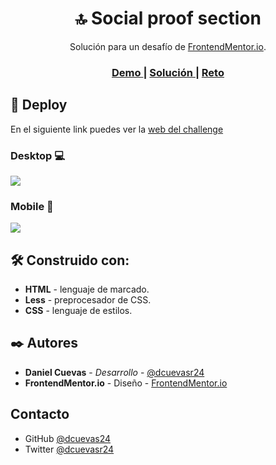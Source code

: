 <h1 align="center">🔝 Social proof section</h1>

<div align="center">
    Solución para un desafío de  <a href="https://www.frontendmentor.io/" target="_blank">FrontendMentor.io</a>.
</div>

<div align="center">
  <h3>
    <a href="https://dcuevas24.github.io/Social-proof-section/">
      Demo
    </a>
    <span> | </span>
    <a href="https://github.com/dcuevas24/Social-proof-section">
      Solución
    </a>
    <span> | </span>
    <a href="https://www.frontendmentor.io/challenges/social-proof-section-6e0qTv_bA">
      Reto
    </a>
  </h3>
</div>

## 🚀 Deploy

En el siguiente link puedes ver la [web del challenge](https://dcuevas24.github.io/Social-proof-section/ "web del challenge")

### Desktop 💻

![](https://i.imgur.com/mzToyxq.png)

### Mobile 📱

![](https://i.imgur.com/eFCp8zI.png)

## 🛠️ Construido con:

- **HTML** - lenguaje de marcado.
- **Less** - preprocesador de CSS.
- **CSS** - lenguaje de estilos.

## ✒️ Autores

- **Daniel Cuevas** - _Desarrollo_ - [@dcuevasr24](https://twitter.com/dcuevasr24 "@dcuevasr24")
- **FrontendMentor.io** - Diseño - [FrontendMentor.io](https://www.frontendmentor.io/ "FrontendMentor.io")

## Contacto

- GitHub [@dcuevas24](https://github.com/dcuevas24)
- Twitter [@dcuevasr24](https://twitter.com/dcuevasr24)
